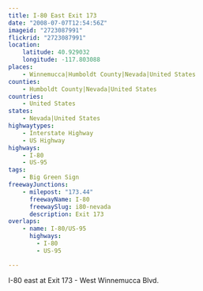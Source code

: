 ```yaml
---
title: I-80 East Exit 173
date: "2008-07-07T12:54:56Z"
imageid: "2723087991"
flickrid: "2723087991"
location:
    latitude: 40.929032
    longitude: -117.803088
places:
    - Winnemucca|Humboldt County|Nevada|United States
counties:
    - Humboldt County|Nevada|United States
countries:
    - United States
states:
    - Nevada|United States
highwaytypes:
    - Interstate Highway
    - US Highway
highways:
    - I-80
    - US-95
tags:
    - Big Green Sign
freewayJunctions:
    - milepost: "173.44"
      freewayName: I-80
      freewaySlug: i80-nevada
      description: Exit 173
overlaps:
    - name: I-80/US-95
      highways:
        - I-80
        - US-95

---
```

I-80 east at Exit 173 - West Winnemucca Blvd.